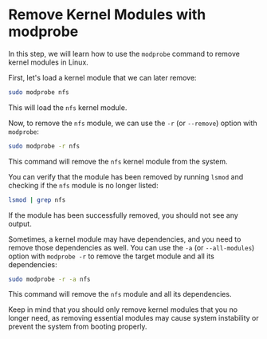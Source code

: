 # Remove Kernel Modules with modprobe

In this step, we will learn how to use the `modprobe` command to remove kernel modules in Linux.

First, let's load a kernel module that we can later remove:

```bash
sudo modprobe nfs
```

This will load the `nfs` kernel module.

Now, to remove the `nfs` module, we can use the `-r` (or `--remove`) option with `modprobe`:

```bash
sudo modprobe -r nfs
```

This command will remove the `nfs` kernel module from the system.

You can verify that the module has been removed by running `lsmod` and checking if the `nfs` module is no longer listed:

```bash
lsmod | grep nfs
```

If the module has been successfully removed, you should not see any output.

Sometimes, a kernel module may have dependencies, and you need to remove those dependencies as well. You can use the `-a` (or `--all-modules`) option with `modprobe -r` to remove the target module and all its dependencies:

```bash
sudo modprobe -r -a nfs
```

This command will remove the `nfs` module and all its dependencies.

Keep in mind that you should only remove kernel modules that you no longer need, as removing essential modules may cause system instability or prevent the system from booting properly.
